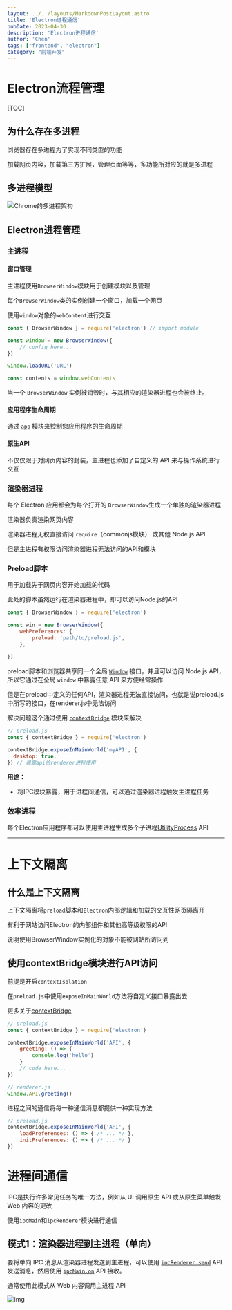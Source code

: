 ```yaml
---
layout: ../../layouts/MarkdownPostLayout.astro
title: 'Electron进程通信'
pubDate: 2023-04-30
description: 'Electron进程通信'
author: 'Chen'
tags: ["frontend", "electron"]
category: "前端开发"
---
```

# Electron流程管理

[TOC]

## 为什么存在多进程

浏览器存在多进程为了实现不同类型的功能

加载网页内容，加载第三方扩展，管理页面等等，多功能所对应的就是多进程

## 多进程模型

![Chrome的多进程架构](https://www.electronjs.org/zh/assets/images/chrome-processes-0506d3984ec81aa39985a95e7a29fbb8.png)

## Electron进程管理

### 主进程

#### 窗口管理

主进程使用`BrowserWindow`模块用于创建模块以及管理

每个`BrowserWindow`类的实例创建一个窗口，加载一个网页

使用`window`对象的`webContent`进行交互

```js
const { BrowserWindow } = require('electron') // import module

const window = new BrowserWindow({
    // config here...
})

window.loadURL('URL')

const contents = window.webContents
```

当一个 `BrowserWindow` 实例被销毁时，与其相应的渲染器进程也会被终止。

#### 应用程序生命周期

通过 [`app`](https://www.electronjs.org/zh/docs/latest/api/app) 模块来控制您应用程序的生命周期

#### 原生API

不仅仅限于对网页内容的封装，主进程也添加了自定义的 API 来与操作系统进行交互

### 渲染器进程

每个 Electron 应用都会为每个打开的 `BrowserWindow`生成一个单独的渲染器进程

渲染器负责渲染网页内容

渲染器进程无权直接访问 `require`（commonjs模块） 或其他 Node.js API

但是主进程有权限访问渲染器进程无法访问的API和模块

### Preload脚本

用于加载先于网页内容开始加载的代码

此处的脚本虽然运行在渲染器进程中，却可以访问Node.js的API

```js
const { BrowserWindow } = require('electron')

const win = new BrowserWindow({
  	webPreferences: {
    	preload: 'path/to/preload.js',
  	},
    
})
```

preload脚本和浏览器共享同一个全局 [`Window`](https://developer.mozilla.org/en-US/docs/Web/API/Window) 接口，并且可以访问 Node.js API，所以它通过在全局 `window` 中暴露任意 API 来方便经常操作

但是在preload中定义的任何API，渲染器进程无法直接访问，也就是说preload.js中所写的接口，在renderer.js中无法访问

解决问题这个通过使用 [`contextBridge`](https://www.electronjs.org/zh/docs/latest/api/context-bridge) 模块来解决

```js
// preload.js
const { contextBridge } = require('electron')

contextBridge.exposeInMainWorld('myAPI', {
  desktop: true,
}) // 暴露api给renderer进程使用
```

**用途：**

-   将IPC模块暴露，用于进程间通信，可以通过渲染器进程触发主进程任务

### 效率进程

每个Electron应用程序都可以使用主进程生成多个子进程[UtilityProcess](https://www.electronjs.org/zh/docs/latest/api/utility-process) API

<hr>

# 上下文隔离

## 什么是上下文隔离

上下文隔离将`preload`脚本和`Electron`内部逻辑和加载的交互性网页隔离开

有利于网站访问Electron的内部组件和其他高等级权限的API

说明使用BrowserWindow实例化的对象不能被网站所访问到

## 使用contextBridge模块进行API访问

前提是开启`contextIsolation`

在`preload.js`中使用`exposeInMainWorld`方法将自定义接口暴露出去

 更多关于[contextBridge](https://www.electronjs.org/zh/docs/latest/api/context-bridge) 

```js
// preload.js
const { contextBridge } = require('electron')

contextBridge.exposeInMainWorld('API', {
    greeting: () => {
        console.log('hello')
    }
    // code here...
})
```

```js
// renderer.js
window.API.greeting()
```

进程之间的通信将每一种通信消息都提供一种实现方法

```js
// preload.js
contextBridge.exposeInMainWorld('API', {
    loadPreferences: () => { /* ... */ },
    initPreferences: () => { /* ... */ }
})
```

# 进程间通信

IPC是执行许多常见任务的唯一方法，例如从 UI 调用原生 API 或从原生菜单触发 Web 内容的更改

使用`ipcMain`和`ipcRenderer`模块进行通信

## 模式1：渲染器进程到主进程（单向）

要将单向 IPC 消息从渲染器进程发送到主进程，可以使用 [`ipcRenderer.send`](https://www.electronjs.org/zh/docs/latest/api/ipc-renderer) API 发送消息，然后使用 [`ipcMain.on`](https://www.electronjs.org/zh/docs/latest/api/ipc-main) API 接收。

通常使用此模式从 Web 内容调用主进程 API


![img](https://p1-juejin.byteimg.com/tos-cn-i-k3u1fbpfcp/d99de85a2d0a40c1b0185391ab4e12bd~tplv-k3u1fbpfcp-zoom-in-crop-mark:4536:0:0:0.awebp)